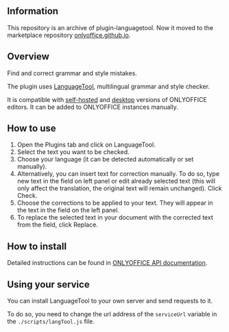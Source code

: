## Information

This repository is an archive of plugin-languagetool. Now it moved to the marketplace repository [onlyoffice.github.io](https://github.com/ONLYOFFICE/onlyoffice.github.io/tree/master/sdkjs-plugins/content).

## Overview

Find and correct grammar and style mistakes.

The plugin uses [LanguageTool](https://languagetool.org/), multilingual grammar and style checker.

It is compatible with [self-hosted](https://github.com/ONLYOFFICE/DocumentServer) and [desktop](https://github.com/ONLYOFFICE/DesktopEditors) versions of ONLYOFFICE editors. It can be added to ONLYOFFICE instances manually.

## How to use

1. Open the Plugins tab and click on LanguageTool.
2. Select the text you want to be checked.
3. Choose your language (it can be detected automatically or set manually). 
4. Alternatively, you can insert text for correction manually. To do so, type new text in the field on left panel or edit already selected text (this will only affect the translation, the original text will remain unchanged). Click Check.
5. Choose the corrections to be applied to your text. They will appear in the text in the field on the left panel. 
6. To replace the selected text in your document with the corrected text from the field, click Replace.

## How to install

Detailed instructions can be found in [ONLYOFFICE API documentation](https://api.onlyoffice.com/plugin/installation).

## Using your service

You can install LanguageTool to your own server and send requests to it. 

To do so, you need to change the url address of the `serviceUrl` variable in the `./scripts/langTool.js` file.
